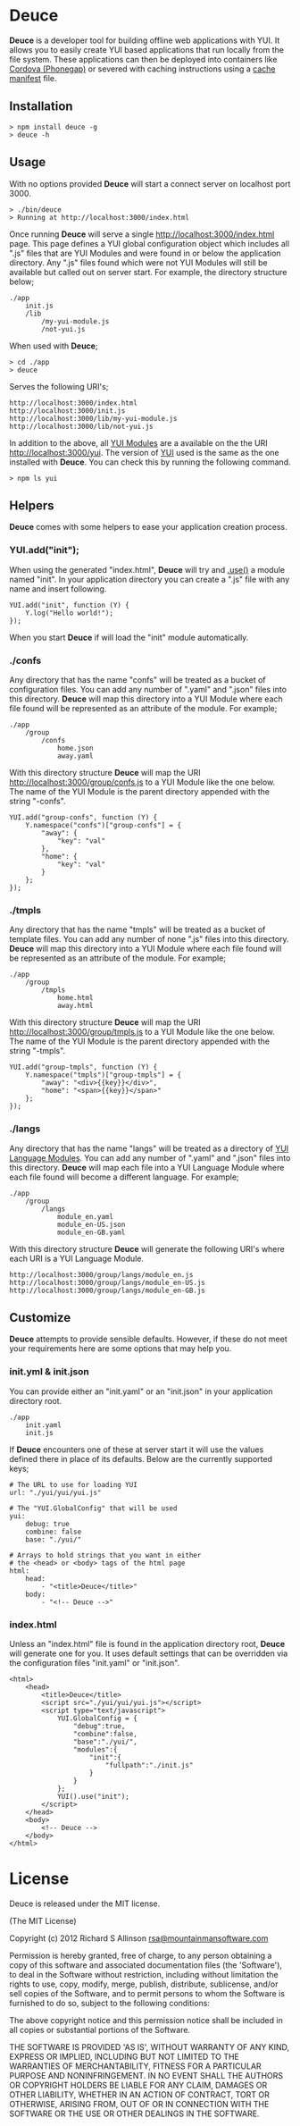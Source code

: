 # Deuce

__Deuce__ is a developer tool for building offline web applications with YUI. It allows you to easily create YUI based applications that run locally from the file system. These applications can then be deployed into containers like [Cordova (Phonegap)](http://incubator.apache.org/cordova/) or severed with caching instructions using a [cache manifest](http://en.wikipedia.org/wiki/Cache_manifest_in_HTML5) file.

## Installation
	
	> npm install deuce -g
	> deuce -h

## Usage

With no options provided __Deuce__ will start a connect server on localhost port 3000.

	> ./bin/deuce
	> Running at http://localhost:3000/index.html

Once running __Deuce__ will serve a single [http://localhost:3000/index.html](http://localhost:3000/index.html) page. This page defines a YUI global configuration object which includes all ".js" files that are YUI Modules and were found in or below the application directory. Any ".js" files found which were not YUI Modules will still be available but called out on server start. For example, the directory structure below;

	./app
		init.js
		/lib
			/my-yui-module.js
			/not-yui.js

When used with __Deuce__;

	> cd ./app
	> deuce

Serves the following URI's;

	http://localhost:3000/index.html
	http://localhost:3000/init.js
	http://localhost:3000/lib/my-yui-module.js
	http://localhost:3000/lib/not-yui.js

In addition to the above, all [YUI Modules](http://yuilibrary.com/yui/docs/guides/) are a available on the the URI [http://localhost:3000/yui](http://localhost:3000/yui). The version of [YUI](http://yuilibrary.com/) used is the same as the one installed with __Deuce__. You can check this by running the following command.

	> npm ls yui

## Helpers

__Deuce__ comes with some helpers to ease your application creation process.

### YUI.add("init");

When using the generated "index.html", __Deuce__ will try and [.use()](http://yuilibrary.com/yui/docs/yui/) a module named "init". In your application directory you can create a ".js" file with any name and insert following.

	YUI.add("init", function (Y) {
		Y.log("Hello world!");
	});

When you start __Deuce__ if will load the "init" module automatically.

### ./confs

Any directory that has the name "confs" will be treated as a bucket of configuration files. You can add any number of ".yaml" and ".json" files into this directory. __Deuce__ will map this directory into a YUI Module where each file found will be represented as an attribute of the module. For example;

	./app
		/group
			/confs
				home.json
				away.yaml

With this directory structure __Deuce__ will map the URI [http://localhost:3000/group/confs.js](http://localhost:3000/group/confs.js) to a YUI Module like the one below. The name of the YUI Module is the parent directory appended with the string "-confs".

	YUI.add("group-confs", function (Y) {
		Y.namespace("confs")["group-confs"] = {
	    	"away": {
	        	"key": "val"
	    	},
	    	"home": {
	        	"key": "val"
	    	}
		};
	});

### ./tmpls

Any directory that has the name "tmpls" will be treated as a bucket of template files. You can add any number of none ".js" files into this directory. __Deuce__ will map this directory into a YUI Module where each file found will be represented as an attribute of the module.  For example;

	./app
		/group
			/tmpls
				home.html
				away.html

With this directory structure __Deuce__ will map the URI [http://localhost:3000/group/tmpls.js](http://localhost:3000/group/tmpls.js) to a YUI Module like the one below. The name of the YUI Module is the parent directory appended with the string "-tmpls".

	YUI.add("group-tmpls", function (Y) {
		Y.namespace("tmpls")["group-tmpls"] = {
	    	"away": "<div>{{key}}</div>",
	    	"home": "<span>{{key}}</span>"
		};
	});

### ./langs

Any directory that has the name "langs" will be treated as a directory of [YUI Language Modules](http://yuilibrary.com/yui/docs/intl/). You can add any number of ".yaml" and ".json" files into this directory. __Deuce__ will map each file into a YUI Language Module where each file found will become a different language. For example;

	./app
		/group
			/langs
				module_en.yaml
				module_en-US.json
				module_en-GB.yaml

With this directory structure __Deuce__ will generate the following URI's where each URI is a YUI Language Module.

	http://localhost:3000/group/langs/module_en.js
	http://localhost:3000/group/langs/module_en-US.js
	http://localhost:3000/group/langs/module_en-GB.js

## Customize

__Deuce__ attempts to provide sensible defaults. However, if these do not meet your requirements here are some options that may help you.

### init.yml & init.json

You can provide either an "init.yaml" or an "init.json" in your application directory root.

	./app
		init.yaml
		init.js

If __Deuce__ encounters one of these at server start it will use the values defined there in place of its defaults. Below are the currently supported keys;

	# The URL to use for loading YUI
	url: "./yui/yui/yui.js"

	# The "YUI.GlobalConfig" that will be used
	yui:
	    debug: true
	    combine: false
	    base: "./yui/"

	# Arrays to hold strings that you want in either
	# the <head> or <body> tags of the html page
	html:
	    head: 
	        - "<title>Deuce</title>"
	    body:
	        - "<!-- Deuce -->"

### index.html

Unless an "index.html" file is found in the application directory root, __Deuce__ will generate one for you. It uses default settings that can be overridden via the configuration files "init.yaml" or "init.json".

	<html>
	    <head>
	        <title>Deuce</title>
	        <script src="./yui/yui/yui.js"></script>
	        <script type="text/javascript">
	        	YUI.GlobalConfig = {
					"debug":true,
					"combine":false,
					"base":"./yui/",
					"modules":{
						"init":{
							"fullpath":"./init.js"
						}
					}
				};
				YUI().use("init");
	        </script>
	    </head>
	    <body>
			<!-- Deuce -->
	    </body>
	</html>

# License

Deuce is released under the MIT license.

(The MIT License)

Copyright (c) 2012 Richard S Allinson <rsa@mountainmansoftware.com>

Permission is hereby granted, free of charge, to any person obtaining
a copy of this software and associated documentation files (the
'Software'), to deal in the Software without restriction, including
without limitation the rights to use, copy, modify, merge, publish,
distribute, sublicense, and/or sell copies of the Software, and to
permit persons to whom the Software is furnished to do so, subject to
the following conditions:

The above copyright notice and this permission notice shall be
included in all copies or substantial portions of the Software.

THE SOFTWARE IS PROVIDED 'AS IS', WITHOUT WARRANTY OF ANY KIND,
EXPRESS OR IMPLIED, INCLUDING BUT NOT LIMITED TO THE WARRANTIES OF
MERCHANTABILITY, FITNESS FOR A PARTICULAR PURPOSE AND NONINFRINGEMENT.
IN NO EVENT SHALL THE AUTHORS OR COPYRIGHT HOLDERS BE LIABLE FOR ANY
CLAIM, DAMAGES OR OTHER LIABILITY, WHETHER IN AN ACTION OF CONTRACT,
TORT OR OTHERWISE, ARISING FROM, OUT OF OR IN CONNECTION WITH THE
SOFTWARE OR THE USE OR OTHER DEALINGS IN THE SOFTWARE.